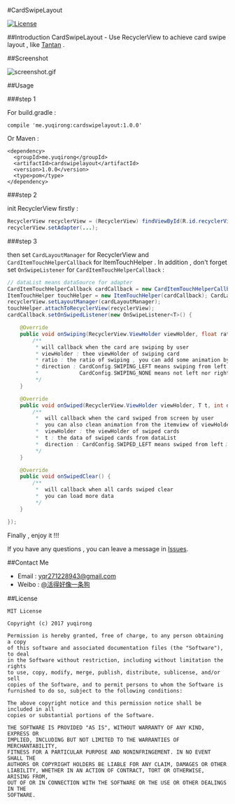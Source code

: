 #CardSwipeLayout

[![License](https://img.shields.io/badge/license-MIT-blue.svg)](https://opensource.org/licenses/mit-license.php)

##Introduction
CardSwipeLayout - Use RecyclerView to achieve card swipe layout , like [Tantan](http://tantanapp.com/) .

##Screenshot

![screenshot.gif](https://github.com/yuqirong/CardSwipeLayout/blob/master/screenshots/screenshot.gif)

##Usage

###step 1

For build.gradle :

	compile 'me.yuqirong:cardswipelayout:1.0.0'

Or Maven :

	<dependency>
	  <groupId>me.yuqirong</groupId>
	  <artifactId>cardswipelayout</artifactId>
	  <version>1.0.0</version>
	  <type>pom</type>
	</dependency>

###step 2

init RecyclerView firstly :

``` java
RecyclerView recyclerView = (RecyclerView) findViewById(R.id.recyclerView);
recyclerView.setAdapter(...);
```

###step 3

then set `CardLayoutManager` for RecyclerView and `CardItemTouchHelperCallback` for ItemTouchHelper . In addition , don't forget set `OnSwipeListener` for `CardItemTouchHelperCallback` :

``` java
// dataList means dataSource for adapter
CardItemTouchHelperCallback cardCallback = new CardItemTouchHelperCallback(recyclerView.getAdapter(), dataList);
ItemTouchHelper touchHelper = new ItemTouchHelper(cardCallback); CardLayoutManager cardLayoutManager = new CardLayoutManager(recyclerView, touchHelper);
recyclerView.setLayoutManager(cardLayoutManager);
touchHelper.attachToRecyclerView(recyclerView);
cardCallback.setOnSwipedListener(new OnSwipeListener<T>() {

    @Override
    public void onSwiping(RecyclerView.ViewHolder viewHolder, float ratio, int direction) {
        /**
         * will callback when the card are swiping by user
         * viewHolder : thee viewHolder of swiping card
         * ratio : the ratio of swiping , you can add some animation by the ratio
         * direction : CardConfig.SWIPING_LEFT means swiping from left；CardConfig.SWIPING_RIGHT means swiping from right
         *             CardConfig.SWIPING_NONE means not left nor right
         */
    }

    @Override
    public void onSwiped(RecyclerView.ViewHolder viewHolder, T t, int direction) {
	    /**
	     *  will callback when the card swiped from screen by user
	     *  you can also clean animation from the itemview of viewHolder in this method
	     *  viewHolder : the viewHolder of swiped cards
	     *  t : the data of swiped cards from dataList
	     *  direction : CardConfig.SWIPED_LEFT means swiped from left；CardConfig.SWIPED_RIGHT means swiped from right
	     */
    }

    @Override
    public void onSwipedClear() {
        /**
         *  will callback when all cards swiped clear
         *  you can load more data 
         */
    }

});
```

Finally , enjoy it !!!

If you have any questions , you can leave a message in [Issues](https://github.com/yuqirong/CardSwipeLayout/issues).

##Contact Me
* Email : <yqr271228943@gmail.com>
* Weibo : [@活得好像一条狗](http://weibo.com/yyyuqirong)

##License

	MIT License
	
	Copyright (c) 2017 yuqirong
	
	Permission is hereby granted, free of charge, to any person obtaining a copy
	of this software and associated documentation files (the "Software"), to deal
	in the Software without restriction, including without limitation the rights
	to use, copy, modify, merge, publish, distribute, sublicense, and/or sell
	copies of the Software, and to permit persons to whom the Software is
	furnished to do so, subject to the following conditions:
	
	The above copyright notice and this permission notice shall be included in all
	copies or substantial portions of the Software.
	
	THE SOFTWARE IS PROVIDED "AS IS", WITHOUT WARRANTY OF ANY KIND, EXPRESS OR
	IMPLIED, INCLUDING BUT NOT LIMITED TO THE WARRANTIES OF MERCHANTABILITY,
	FITNESS FOR A PARTICULAR PURPOSE AND NONINFRINGEMENT. IN NO EVENT SHALL THE
	AUTHORS OR COPYRIGHT HOLDERS BE LIABLE FOR ANY CLAIM, DAMAGES OR OTHER
	LIABILITY, WHETHER IN AN ACTION OF CONTRACT, TORT OR OTHERWISE, ARISING FROM,
	OUT OF OR IN CONNECTION WITH THE SOFTWARE OR THE USE OR OTHER DEALINGS IN THE
	SOFTWARE.
